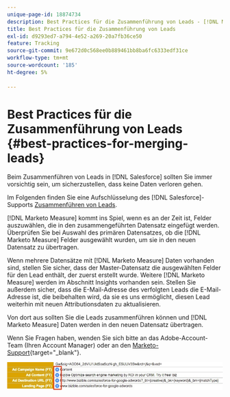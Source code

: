 ```yaml
---
unique-page-id: 18874734
description: Best Practices für die Zusammenführung von Leads - [!DNL Marketo Measure]
title: Best Practices für die Zusammenführung von Leads
exl-id: d9293ed7-a794-4e52-a269-20a7fb36ce50
feature: Tracking
source-git-commit: 9e672d0c568ee0b889461bb8ba6fc6333edf31ce
workflow-type: tm+mt
source-wordcount: '185'
ht-degree: 5%

---
```


# Best Practices für die Zusammenführung von Leads {#best-practices-for-merging-leads}

Beim Zusammenführen von Leads in [!DNL Salesforce] sollten Sie immer vorsichtig sein, um sicherzustellen, dass keine Daten verloren gehen.

Im Folgenden finden Sie eine Aufschlüsselung des [!DNL Salesforce]-Supports [Zusammenführen von Leads](https://help.salesforce.com/s/articleView?id=leads_merge.htm&amp;language=en_US&amp;type=5).

[!DNL Marketo Measure] kommt ins Spiel, wenn es an der Zeit ist, Felder auszuwählen, die in den zusammengeführten Datensatz eingefügt werden. Überprüfen Sie bei Auswahl des primären Datensatzes, ob die [!DNL Marketo Measure] Felder ausgewählt wurden, um sie in den neuen Datensatz zu übertragen.

Wenn mehrere Datensätze mit [!DNL Marketo Measure] Daten vorhanden sind, stellen Sie sicher, dass der Master-Datensatz die ausgewählten Felder für den Lead enthält, der zuerst erstellt wurde. Weitere [!DNL Marketo Measure] werden im Abschnitt Insights vorhanden sein. Stellen Sie außerdem sicher, dass die E-Mail-Adresse des verfolgten Leads die E-Mail-Adresse ist, die beibehalten wird, da sie es uns ermöglicht, diesen Lead weiterhin mit neuen Attributionsdaten zu aktualisieren.

Von dort aus sollten Sie die Leads zusammenführen können und [!DNL Marketo Measure] Daten werden in den neuen Datensatz übertragen.

Wenn Sie Fragen haben, wenden Sie sich bitte an das Adobe-Account-Team (Ihren Account Manager) oder an den [Marketo-Support](https://nation.marketo.com/t5/support/ct-p/Support){target="_blank"}.

![](assets/1.jpg)
